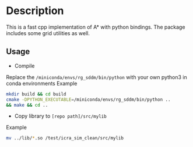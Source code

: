 # Description

This is a fast cpp implementation of A* with python bindings.
The package includes some grid utilities as well.

## Usage

* Compile

Replace the `/miniconda/envs/rg_sddm/bin/python` with your own python3 in conda environments
Example

  ```sh
  mkdir build && cd build
  cmake -DPYTHON_EXECUTABLE=/miniconda/envs/rg_sddm/bin/python ..
  && make && cd ..
  ```

* Copy library to `[repo path]/src/mylib`

Example

  ```sh
  mv ../lib/*.so /test/icra_sim_clean/src/mylib
  ```